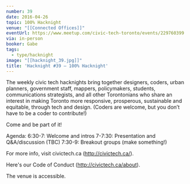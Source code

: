 ```yaml
---
number: 39
date: 2016-04-26
topic: 100% Hacknight
venue: "[[Connected Offices]]"
eventUrl: https://www.meetup.com/civic-tech-toronto/events/229760399
via: in-person
booker: Gabe
tags:
  - type/hacknight
image: "[[hacknight_39.jpg]]"
title: 'Hacknight #39 – 100% Hacknight'
---
```


The weekly civic tech hacknights bring together designers, coders, urban planners, government staff, mappers, policymakers, students, communications strategists, and all other Torontonians who share an interest in making Toronto more responsive, prosperous, sustainable and equitable, through tech and design. (Coders are welcome, but you don’t have to be a coder to contribute!)

Come and be part of it!

Agenda:
6:30-7: Welcome and intros
7-7:30: Presentation and Q&A/discussion (TBC)
7:30-9: Breakout groups (make something!)

For more info, visit civictech.ca (http://civictech.ca/).

Here's our Code of Conduct (http://civictech.ca/about).

The venue is accessible.